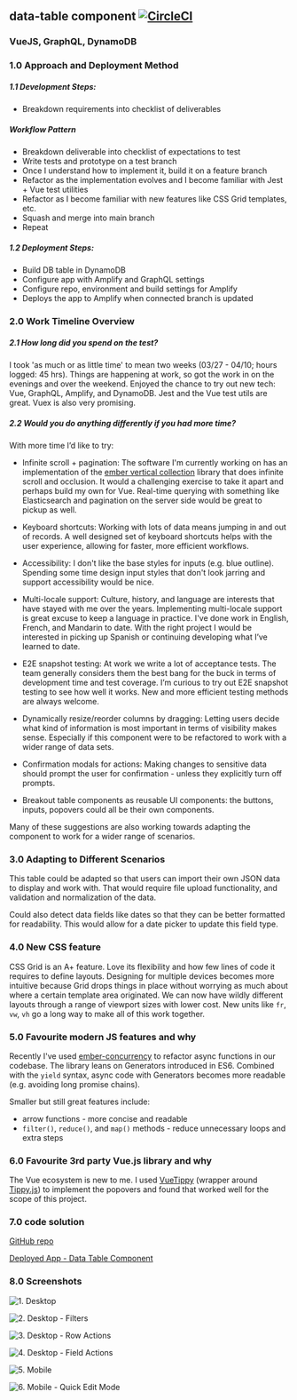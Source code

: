 ## data-table component [![CircleCI](https://circleci.com/gh/lookininward/data-table.svg?style=svg)](https://circleci.com/gh/lookininward/data-table)
### VueJS, GraphQL, DynamoDB

### 1.0 Approach and Deployment Method

##### 1.1 Development Steps:
- Breakdown requirements into checklist of deliverables

##### Workflow Pattern
- Breakdown deliverable into checklist of expectations to test
- Write tests and prototype on a test branch
- Once I understand how to implement it, build it on a feature branch
- Refactor as the implementation evolves and I become familiar with Jest + Vue test utilities
- Refactor as I become familiar with new features like CSS Grid templates, etc.
- Squash and merge into main branch
- Repeat

##### 1.2 Deployment Steps:
- Build DB table in DynamoDB
- Configure app with Amplify and GraphQL settings
- Configure repo, environment and build settings for Amplify
- Deploys the app to Amplify when connected branch is updated

### 2.0 Work Timeline Overview
##### 2.1 How long did you spend on the test?
I took 'as much or as little time' to mean two weeks (03/27 - 04/10; hours logged: 45 hrs). Things are happening at work, so got the work in on the evenings and over the weekend. Enjoyed the chance to try out new tech: Vue, GraphQL, Amplify, and DynamoDB. Jest and the Vue test utils are great. Vuex is also very promising.

##### 2.2 Would you do anything differently if you had more time?

With more time I’d like to try:

- Infinite scroll + pagination: The software I'm currently working on has an implementation of the [ember vertical collection](https://github.com/html-next/vertical-collection) library that does infinite scroll and occlusion. It would a challenging exercise to take it apart and perhaps build my own for Vue. Real-time querying with something like Elasticsearch and pagination on the server side would be great to pickup as well.

- Keyboard shortcuts: Working with lots of data means jumping in and out of records. A well designed set of keyboard shortcuts helps with the user experience, allowing for faster, more efficient workflows.

- Accessibility: I don't like the base styles for inputs (e.g. blue outline). Spending some time design input styles that don't look jarring and support accessibility would be nice.

- Multi-locale support: Culture, history, and language are interests that have stayed with me over the years. Implementing multi-locale support is great excuse to keep a language in practice. I've done work in English, French, and Mandarin to date. With the right project I would be interested in picking up Spanish or continuing developing what I’ve learned to date.

- E2E snapshot testing: At work we write a lot of acceptance tests. The team generally considers them the best bang for the buck in terms of development time and test coverage. I’m curious to try out E2E snapshot testing to see how well it works. New and more efficient testing methods are always welcome.

- Dynamically resize/reorder columns by dragging: Letting users decide what kind of information is most important in terms of visibility makes sense. Especially if this component were to be refactored to work with a wider range of data sets.

- Confirmation modals for actions: Making changes to sensitive data should prompt the user for confirmation - unless they explicitly turn off prompts.

- Breakout table components as reusable UI components: the buttons, inputs, popovers could all be their own components.

Many of these suggestions are also working towards adapting the component to work for a wider range of scenarios.

### 3.0 Adapting to Different Scenarios
This table could be adapted so that users can import their own JSON data to display and work with. That would require file upload functionality, and validation and normalization of the data.

Could also detect data fields like dates so that they can be better formatted for readability. This would allow for a date picker to update this field type.

### 4.0 New CSS feature
CSS Grid is an A+ feature. Love its flexibility and how few lines of code it requires to define layouts. Designing for multiple devices becomes more intuitive because Grid drops things in place without worrying as much about where a certain template area originated. We can now have wildly different layouts through a range of viewport sizes with lower cost. New units like `fr`, `vw`, `vh` go a long way to make all of this work together.

### 5.0 Favourite modern JS features and why
Recently I've used [ember-concurrency](http://ember-concurrency.com/docs/introduction/) to refactor async functions in our codebase. The library leans on Generators introduced in ES6.
Combined with the `yield` syntax, async code with Generators becomes more readable (e.g. avoiding long promise chains).

Smaller but still great features include:

- arrow functions - more concise and readable
- `filter()`, `reduce()`, and `map()` methods - reduce unnecessary loops and extra steps

### 6.0 Favourite 3rd party Vue.js library and why
The Vue ecosystem is new to me. I used [VueTippy](https://kabbouchi.github.io/vue-tippy/) (wrapper around [Tippy.js](https://atomiks.github.io/tippyjs/)) to implement the popovers and found that worked well for the scope of this project.

### 7.0 code solution
[GitHub repo](https://github.com/lookininward/data-table)

[Deployed App - Data Table Component](https://github.com/lookininward/data-table)

### 8.0 Screenshots

![1. Desktop](https://i.imgur.com/r8av8A6.png)

![2. Desktop - Filters](https://i.imgur.com/UYIEb4T.png)

![3. Desktop - Row Actions](https://i.imgur.com/oANJyG4.png)

![4. Desktop - Field Actions](https://i.imgur.com/2vS7KZD.png)

![5. Mobile](https://i.imgur.com/1mUWugk.png)

![6. Mobile - Quick Edit Mode](https://i.imgur.com/KnKfwEV.png)
